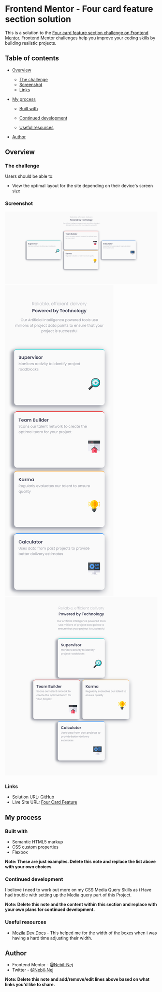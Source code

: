# Frontend Mentor - Four card feature section solution

This is a solution to the [Four card feature section challenge on Frontend Mentor](https://www.frontendmentor.io/challenges/four-card-feature-section-weK1eFYK). Frontend Mentor challenges help you improve your coding skills by building realistic projects.

## Table of contents

- [Overview](#overview)
  - [The challenge](#the-challenge)
  - [Screenshot](#screenshot)
  - [Links](#links)
- [My process](#my-process)

  - [Built with](#built-with)

  - [Continued development](#continued-development)
  - [Useful resources](#useful-resources)

- [Author](#author)

## Overview

### The challenge

Users should be able to:

- View the optimal layout for the site depending on their device's screen size

### Screenshot

![Desktop](./images/Desktop%20View.png)
![Mobile](./images/Mobile%20View.png)
![Tab](./images/Tab%20Screen%20View.png)

### Links

- Solution URL: [GitHub](https://github.com/Nebil-Nej/Frontend-four-card-feature-section-master)
- Live Site URL: [Four Card Feature](https://fourcardfeature221.netlify.app/)

## My process

### Built with

- Semantic HTML5 markup
- CSS custom properties
- Flexbox

**Note: These are just examples. Delete this note and replace the list above with your own choices**

### Continued development

I believe i need to work out more on my CSS:Media Query Skills as i Have had trouble with setting up the Media query part of this Project.

**Note: Delete this note and the content within this section and replace with your own plans for continued development.**

### Useful resources

- [Mozila Dev Docs](https://developer.mozilla.org/en-US/docs/Web/CSS/clamp) - This helped me for the width of the boxes when i was having a hard time adjusting their width.

## Author

- Frontend Mentor - [@Nebil-Nej](https://www.frontendmentor.io/profile/Nebil-Nej)
- Twitter - [@Nebil-Nej](https://twitter.com/NebilNej)

**Note: Delete this note and add/remove/edit lines above based on what links you'd like to share.**
